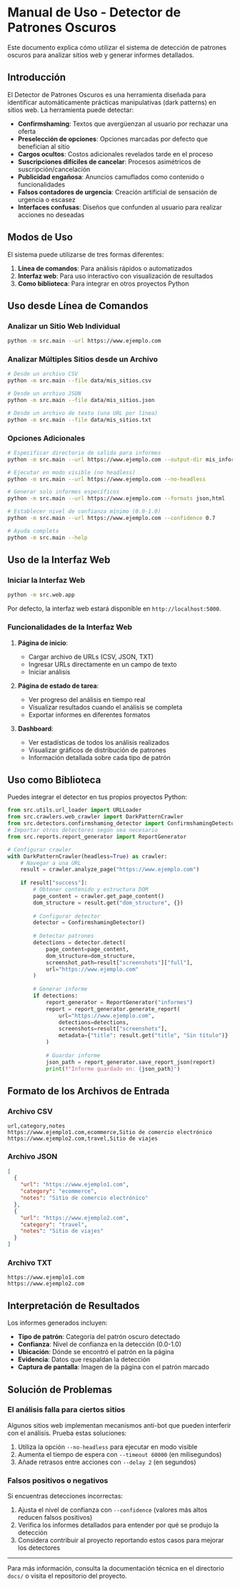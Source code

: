 # Manual de Uso - Detector de Patrones Oscuros

Este documento explica cómo utilizar el sistema de detección de patrones oscuros para analizar sitios web y generar informes detallados.

## Introducción

El Detector de Patrones Oscuros es una herramienta diseñada para identificar automáticamente prácticas manipulativas (dark patterns) en sitios web. La herramienta puede detectar:

- **Confirmshaming**: Textos que avergüenzan al usuario por rechazar una oferta
- **Preselección de opciones**: Opciones marcadas por defecto que benefician al sitio
- **Cargos ocultos**: Costos adicionales revelados tarde en el proceso
- **Suscripciones difíciles de cancelar**: Procesos asimétricos de suscripción/cancelación
- **Publicidad engañosa**: Anuncios camuflados como contenido o funcionalidades
- **Falsos contadores de urgencia**: Creación artificial de sensación de urgencia o escasez
- **Interfaces confusas**: Diseños que confunden al usuario para realizar acciones no deseadas

## Modos de Uso

El sistema puede utilizarse de tres formas diferentes:

1. **Línea de comandos**: Para análisis rápidos o automatizados
2. **Interfaz web**: Para uso interactivo con visualización de resultados
3. **Como biblioteca**: Para integrar en otros proyectos Python

## Uso desde Línea de Comandos

### Analizar un Sitio Web Individual

```bash
python -m src.main --url https://www.ejemplo.com
```

### Analizar Múltiples Sitios desde un Archivo

```bash
# Desde un archivo CSV
python -m src.main --file data/mis_sitios.csv

# Desde un archivo JSON
python -m src.main --file data/mis_sitios.json

# Desde un archivo de texto (una URL por línea)
python -m src.main --file data/mis_sitios.txt
```

### Opciones Adicionales

```bash
# Especificar directorio de salida para informes
python -m src.main --url https://www.ejemplo.com --output-dir mis_informes

# Ejecutar en modo visible (no headless)
python -m src.main --url https://www.ejemplo.com --no-headless

# Generar solo informes específicos
python -m src.main --url https://www.ejemplo.com --formats json,html

# Establecer nivel de confianza mínimo (0.0-1.0)
python -m src.main --url https://www.ejemplo.com --confidence 0.7

# Ayuda completa
python -m src.main --help
```

## Uso de la Interfaz Web

### Iniciar la Interfaz Web

```bash
python -m src.web.app
```

Por defecto, la interfaz web estará disponible en `http://localhost:5000`.

### Funcionalidades de la Interfaz Web

1. **Página de inicio**:
   - Cargar archivo de URLs (CSV, JSON, TXT)
   - Ingresar URLs directamente en un campo de texto
   - Iniciar análisis

2. **Página de estado de tarea**:
   - Ver progreso del análisis en tiempo real
   - Visualizar resultados cuando el análisis se completa
   - Exportar informes en diferentes formatos

3. **Dashboard**:
   - Ver estadísticas de todos los análisis realizados
   - Visualizar gráficos de distribución de patrones
   - Información detallada sobre cada tipo de patrón

## Uso como Biblioteca

Puedes integrar el detector en tus propios proyectos Python:

```python
from src.utils.url_loader import URLLoader
from src.crawlers.web_crawler import DarkPatternCrawler
from src.detectors.confirmshaming_detector import ConfirmshamingDetector
# Importar otros detectores según sea necesario
from src.reports.report_generator import ReportGenerator

# Configurar crawler
with DarkPatternCrawler(headless=True) as crawler:
    # Navegar a una URL
    result = crawler.analyze_page("https://www.ejemplo.com")
    
    if result["success"]:
        # Obtener contenido y estructura DOM
        page_content = crawler.get_page_content()
        dom_structure = result.get("dom_structure", {})
        
        # Configurar detector
        detector = ConfirmshamingDetector()
        
        # Detectar patrones
        detections = detector.detect(
            page_content=page_content,
            dom_structure=dom_structure,
            screenshot_path=result["screenshots"]["full"],
            url="https://www.ejemplo.com"
        )
        
        # Generar informe
        if detections:
            report_generator = ReportGenerator("informes")
            report = report_generator.generate_report(
                url="https://www.ejemplo.com",
                detections=detections,
                screenshots=result["screenshots"],
                metadata={"title": result.get("title", "Sin título")}
            )
            
            # Guardar informe
            json_path = report_generator.save_report_json(report)
            print(f"Informe guardado en: {json_path}")
```

## Formato de los Archivos de Entrada

### Archivo CSV

```csv
url,category,notes
https://www.ejemplo1.com,ecommerce,Sitio de comercio electrónico
https://www.ejemplo2.com,travel,Sitio de viajes
```

### Archivo JSON

```json
[
  {
    "url": "https://www.ejemplo1.com",
    "category": "ecommerce",
    "notes": "Sitio de comercio electrónico"
  },
  {
    "url": "https://www.ejemplo2.com",
    "category": "travel",
    "notes": "Sitio de viajes"
  }
]
```

### Archivo TXT

```
https://www.ejemplo1.com
https://www.ejemplo2.com
```

## Interpretación de Resultados

Los informes generados incluyen:

- **Tipo de patrón**: Categoría del patrón oscuro detectado
- **Confianza**: Nivel de confianza en la detección (0.0-1.0)
- **Ubicación**: Dónde se encontró el patrón en la página
- **Evidencia**: Datos que respaldan la detección
- **Captura de pantalla**: Imagen de la página con el patrón marcado

## Solución de Problemas

### El análisis falla para ciertos sitios

Algunos sitios web implementan mecanismos anti-bot que pueden interferir con el análisis. Prueba estas soluciones:

1. Utiliza la opción `--no-headless` para ejecutar en modo visible
2. Aumenta el tiempo de espera con `--timeout 60000` (en milisegundos)
3. Añade retrasos entre acciones con `--delay 2` (en segundos)

### Falsos positivos o negativos

Si encuentras detecciones incorrectas:

1. Ajusta el nivel de confianza con `--confidence` (valores más altos reducen falsos positivos)
2. Verifica los informes detallados para entender por qué se produjo la detección
3. Considera contribuir al proyecto reportando estos casos para mejorar los detectores

---

Para más información, consulta la documentación técnica en el directorio `docs/` o visita el repositorio del proyecto.
